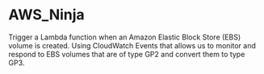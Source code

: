 # AWS_Ninja
Trigger a Lambda function when an Amazon Elastic Block Store (EBS) volume is created. Using CloudWatch Events that allows us to monitor and respond to EBS volumes that are of type GP2 and convert them to type GP3.
